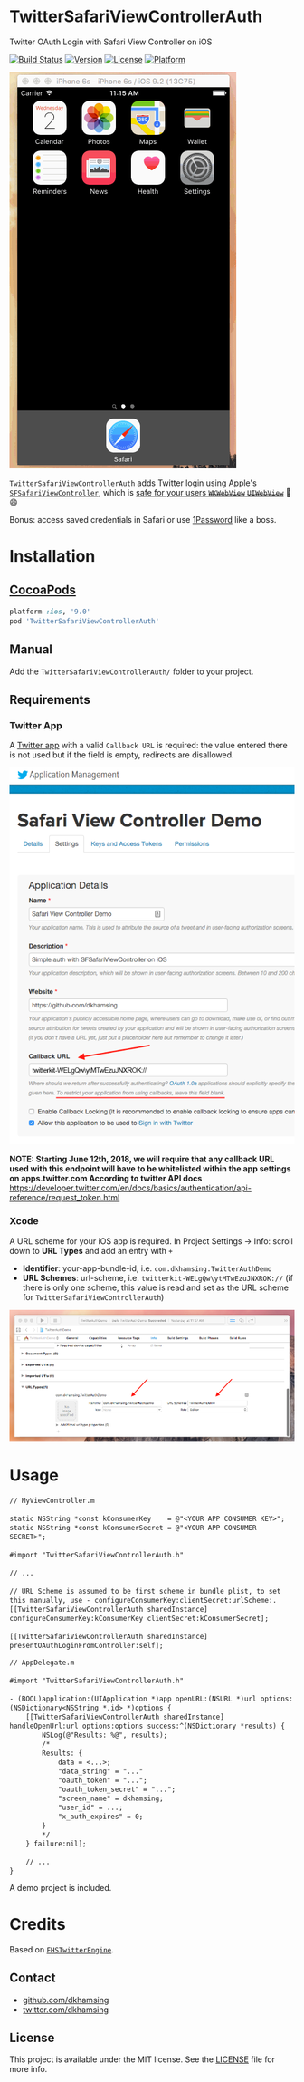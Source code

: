 # TwitterSafariViewControllerAuth

Twitter OAuth Login with Safari View Controller on iOS

[![Build Status](https://travis-ci.org/dkhamsing/TwitterSafariViewControllerAuth.svg)](https://travis-ci.org/dkhamsing/TwitterSafariViewControllerAuth)
[![Version](https://img.shields.io/cocoapods/v/TwitterSafariViewControllerAuth.svg?style=flat)](https://cocoapods.org/pods/TwitterSafariViewControllerAuth)
[![License](https://img.shields.io/cocoapods/l/TwitterSafariViewControllerAuth.svg?style=flat)](http://cocoadocs.org/docsets/TwitterSafariViewControllerAuth)
[![Platform](https://img.shields.io/cocoapods/p/TwitterSafariViewControllerAuth.svg?style=flat)](http://cocoadocs.org/docsets/TwitterSafariViewControllerAuth)

![](Assets/demo.gif)

`TwitterSafariViewControllerAuth` adds Twitter login using Apple's [`SFSafariViewController`](https://developer.apple.com/library/prerelease/ios/documentation/SafariServices/Reference/SFSafariViewController_Ref/index.html), which is [safe for your users ~~`WKWebView`~~ ~~`UIWebView`~~](http://furbo.org/2014/09/24/in-app-browsers-considered-harmful/) :100: :smile:

Bonus: access saved credentials in Safari or use [1Password](https://agilebits.com/onepassword) like a boss.

# Installation

## [CocoaPods](https://cocoapods.org/)

``` ruby
platform :ios, '9.0'
pod 'TwitterSafariViewControllerAuth'
```

## Manual 

Add the `TwitterSafariViewControllerAuth/` folder to your project.

## Requirements

### Twitter App

A [Twitter app](https://apps.twitter.com/) with a valid `Callback URL` is required: the value entered there is not used but if the field is empty, redirects are disallowed.

![](Assets/twitter-app.png)

**NOTE: Starting June 12th, 2018, we will require that any callback URL used with this endpoint will have to be whitelisted within the app settings on apps.twitter.com According to twitter API docs**
https://developer.twitter.com/en/docs/basics/authentication/api-reference/request_token.html
### Xcode

A URL scheme for your iOS app is required. In Project Settings → Info: scroll down to **URL Types** and add an entry with `+`

- **Identifier**: your-app-bundle-id, i.e. `com.dkhamsing.TwitterAuthDemo`
- **URL Schemes**: url-scheme, i.e. `twitterkit-WELgQw\ytMTwEzuJNXROK://` (if there is only one scheme, this value is read and set as the URL scheme for `TwitterSafariViewControllerAuth`)

![](Assets/xcode.png)

# Usage

```objc
// MyViewController.m

static NSString *const kConsumerKey    = @"<YOUR APP CONSUMER KEY>";
static NSString *const kConsumerSecret = @"<YOUR APP CONSUMER SECRET>";

#import "TwitterSafariViewControllerAuth.h"

// ...

// URL Scheme is assumed to be first scheme in bundle plist, to set this manually, use - configureConsumerKey:clientSecret:urlScheme:.
[[TwitterSafariViewControllerAuth sharedInstance] configureConsumerKey:kConsumerKey clientSecret:kConsumerSecret];

[[TwitterSafariViewControllerAuth sharedInstance] presentOAuthLoginFromController:self];
```

```objc
// AppDelegate.m

#import "TwitterSafariViewControllerAuth.h"

- (BOOL)application:(UIApplication *)app openURL:(NSURL *)url options:(NSDictionary<NSString *,id> *)options {
    [[TwitterSafariViewControllerAuth sharedInstance] handleOpenUrl:url options:options success:^(NSDictionary *results) {
        NSLog(@"Results: %@", results);               
        /*
        Results: {
            data = <...>;
            "data_string" = "..."
            "oauth_token" = "...";
            "oauth_token_secret" = "...";
            "screen_name" = dkhamsing;
            "user_id" = ...;
            "x_auth_expires" = 0;
        }
        */
    } failure:nil];

    // ...
}
```

A demo project is included.

# Credits

Based on [`FHSTwitterEngine`](https://github.com/fhsjaagshs/FHSTwitterEngine).

## Contact

- [github.com/dkhamsing](https://github.com/dkhamsing)
- [twitter.com/dkhamsing](https://twitter.com/dkhamsing)

## License

This project is available under the MIT license. See the [LICENSE](LICENSE) file for more info.
